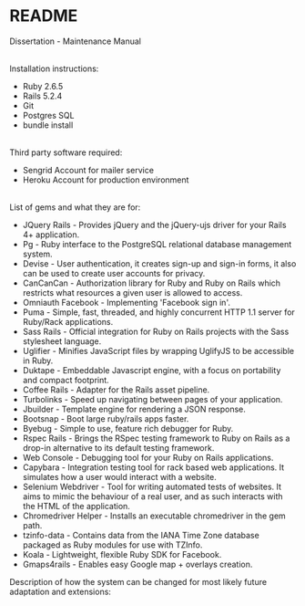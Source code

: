 # README

Dissertation - Maintenance Manual

\
Installation instructions:
- Ruby 2.6.5
- Rails 5.2.4
- Git
- Postgres SQL
- bundle install

\
Third party software required:
- Sengrid Account for mailer service
- Heroku Account for production environment

\
List of gems and what they are for:
- JQuery Rails - Provides jQuery and the jQuery-ujs driver for your Rails 4+ application.
- Pg - Ruby interface to the PostgreSQL relational database management system.
- Devise - User authentication, it creates sign-up and sign-in forms, it also can be used to create user accounts for privacy. 
- CanCanCan - Authorization library for Ruby and Ruby on Rails which restricts what resources a given user is allowed to access.
- Omniauth Facebook - Implementing 'Facebook sign in'.
- Puma - Simple, fast, threaded, and highly concurrent HTTP 1.1 server for Ruby/Rack applications.
- Sass Rails - Official integration for Ruby on Rails projects with the Sass stylesheet language.
- Uglifier - Minifies JavaScript files by wrapping UglifyJS to be accessible in Ruby.
- Duktape - Embeddable Javascript engine, with a focus on portability and compact footprint.
- Coffee Rails -  Adapter for the Rails asset pipeline. 
- Turbolinks -  Speed up navigating between pages of your application.
- Jbuilder - Template engine for rendering a JSON response.
- Bootsnap - Boot large ruby/rails apps faster. 
- Byebug - Simple to use, feature rich debugger for Ruby.
- Rspec Rails - Brings the RSpec testing framework to Ruby on Rails as a drop-in alternative to its default testing framework.
- Web Console - Debugging tool for your Ruby on Rails applications.
- Capybara -  Integration testing tool for rack based web applications. It simulates how a user would interact with a website.
- Selenium Webdriver -  Tool for writing automated tests of websites. It aims to mimic the behaviour of a real user, and as such interacts with the HTML of the application.
- Chromedriver Helper - Installs an executable chromedriver in the gem path.
- tzinfo-data - Contains data from the IANA Time Zone database packaged as Ruby modules for use with TZInfo.
- Koala - Lightweight, flexible Ruby SDK for Facebook.
- Gmaps4rails - Enables easy Google map + overlays creation.

Description of how the system can be changed for most likely future adaptation and extensions:
